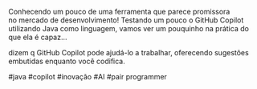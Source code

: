 Conhecendo um pouco de uma ferramenta que parece promissora \
no mercado de desenvolvimento!
Testando um pouco o GitHub Copilot utilizando Java como linguagem,
vamos ver um pouquinho na prática do que ela é capaz...

dizem q GitHub Copilot pode ajudá-lo a trabalhar, oferecendo 
sugestões embutidas enquanto você codifica.


#java #copilot #inovação #AI #pair programmer
